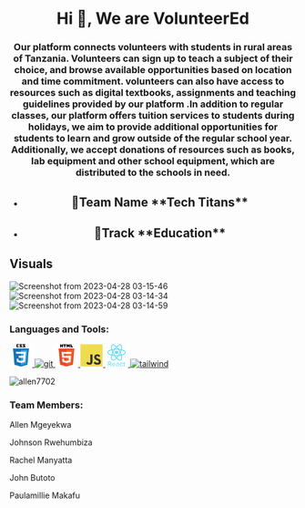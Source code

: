 <h1 align="center">Hi 👋, We are VolunteerEd</h1>
<h3 align="center">Our platform connects volunteers with students in rural areas of Tanzania. Volunteers can sign up to teach a subject of their choice, and browse available opportunities based on location and time commitment. volunteers can also have access to resources such as digital textbooks, assignments and teaching guidelines provided by our platform .In addition to regular classes, our platform offers tuition services to students during holidays, we aim to provide additional opportunities for students to learn and grow outside of the regular school year. Additionally, we accept donations of resources such as books, lab equipment and other school equipment, which are distributed to the schools in need.</h3>

- <h2 align="center">🔭Team Name **Tech Titans**</h2>

- <h2 align="center">📝Track **Education** </h2>


<h2>Visuals</h2>


![Screenshot from 2023-04-28 03-15-46](https://user-images.githubusercontent.com/82793671/235128913-fe09f3c5-45cf-4f5f-a5d1-9e1f0d460e51.png)
![Screenshot from 2023-04-28 03-14-34](https://user-images.githubusercontent.com/82793671/235129367-81a55925-260f-416e-9af0-7858e8234f80.png)
![Screenshot from 2023-04-28 03-14-59](https://user-images.githubusercontent.com/82793671/235129756-8e0e7da8-cb3d-4b02-bd52-89f57b1e0e3e.png)

<h3 align="left">Languages and Tools:</h3>
<p align="left"> <a href="https://www.w3schools.com/css/" target="_blank" rel="noreferrer"> <img src="https://raw.githubusercontent.com/devicons/devicon/master/icons/css3/css3-original-wordmark.svg" alt="css3" width="40" height="40"/> </a> <a href="https://git-scm.com/" target="_blank" rel="noreferrer"> <img src="https://www.vectorlogo.zone/logos/git-scm/git-scm-icon.svg" alt="git" width="40" height="40"/> </a> <a href="https://www.w3.org/html/" target="_blank" rel="noreferrer"> <img src="https://raw.githubusercontent.com/devicons/devicon/master/icons/html5/html5-original-wordmark.svg" alt="html5" width="40" height="40"/> </a> <a href="https://developer.mozilla.org/en-US/docs/Web/JavaScript" target="_blank" rel="noreferrer"> <img src="https://raw.githubusercontent.com/devicons/devicon/master/icons/javascript/javascript-original.svg" alt="javascript" width="40" height="40"/> </a> <a href="https://reactjs.org/" target="_blank" rel="noreferrer"> <img src="https://raw.githubusercontent.com/devicons/devicon/master/icons/react/react-original-wordmark.svg" alt="react" width="40" height="40"/> </a> <a href="https://tailwindcss.com/" target="_blank" rel="noreferrer"> <img src="https://www.vectorlogo.zone/logos/tailwindcss/tailwindcss-icon.svg" alt="tailwind" width="40" height="40"/> </a> </p>
<p align="left"> <img src="https://komarev.com/ghpvc/?username=allen7702&label=Profile%20views&color=0e75b6&style=flat" alt="allen7702" /> </p>

<h3 align="left">Team Members:</h3>
<p align="left">Allen Mgeyekwa
</p>
<p align="left">Johnson Rwehumbiza
</p>
<p align="left">Rachel Manyatta
</p>
<p align="left">John Butoto
</p>
<p align="left">Paulamillie Makafu
</p>
